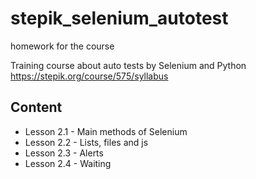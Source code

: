 # stepik_selenium_autotest
homework for the course

Training course about auto tests by Selenium and Python
https://stepik.org/course/575/syllabus

## Content

- Lesson 2.1 - Main methods of Selenium
- Lesson 2.2 - Lists, files and js
- Lesson 2.3 - Alerts
- Lesson 2.4 - Waiting
